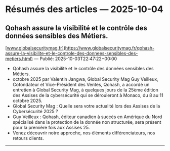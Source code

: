 # Résumés des articles — 2025-10-04

## Qohash assure la visibilité et le contrôle des données sensibles des Métiers.
[www.globalsecuritymag.fr](https://www.globalsecuritymag.fr/qohash-assure-la-visibilite-et-le-controle-des-donnees-sensibles-des-metiers.html) — Publié: 2025-10-03T22:47:22+00:00

- Qohash assure la visibilité et le contrôle des données sensibles des Métiers.
- octobre 2025 par Valentin Jangwa, Global Security Mag Guy Veilleux, Cofondateur et Vice-Président des Ventes, Qohash, a accordé un entretien à Global Security Mag, à quelques jours de la 25ème édition des Assises de la cybersécurité qui se dérouleront à Monaco, du 8 au 11 octobre 2025.
- Global Security Mag : Quelle sera votre actualité lors des Assises de la Cybersécurité 2025 ?
- Guy Veilleux : Qohash, éditeur canadien à succès en Amérique du Nord spécialisé dans la protection de la donnée non structurée, sera présent pour la première fois aux Assises 25.
- Venez découvrir notre approche, nos éléments différenciateurs, nos retours clients.

---

